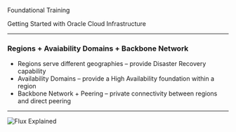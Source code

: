 
Foundational Training

Getting Started with Oracle Cloud Infrastructure


---

### Regions + Avaiability Domains + Backbone Network 

- Regions serve different geographies – provide Disaster Recovery capability
- Availability Domains – provide a High Availability foundation within a region
- Backbone Network + Peering – private connectivity between regions and direct peering


---

![Flux Explained](https://facebook.github.io/flux/img/flux-simple-f8-diagram-explained-1300w.png)
